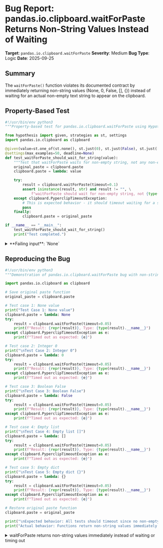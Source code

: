 # Bug Report: pandas.io.clipboard.waitForPaste Returns Non-String Values Instead of Waiting

**Target**: `pandas.io.clipboard.waitForPaste`
**Severity**: Medium
**Bug Type**: Logic
**Date**: 2025-09-25

## Summary

The `waitForPaste()` function violates its documented contract by immediately returning non-string values (None, 0, False, [], {}) instead of waiting for an actual non-empty text string to appear on the clipboard.

## Property-Based Test

```python
#!/usr/bin/env python3
"""Property-based test for pandas.io.clipboard.waitForPaste using Hypothesis"""

from hypothesis import given, strategies as st, settings
import pandas.io.clipboard as clipboard

@given(value=st.one_of(st.none(), st.just(0), st.just(False), st.just([]), st.just({})))
@settings(max_examples=50, deadline=None)
def test_waitForPaste_should_wait_for_string(value):
    """Test that waitForPaste waits for non-empty string, not any non-empty-string value"""
    original_paste = clipboard.paste
    clipboard.paste = lambda: value

    try:
        result = clipboard.waitForPaste(timeout=0.1)
        assert isinstance(result, str) and result != "", \
            f"waitForPaste should wait for non-empty string, not {type(value).__name__}"
    except clipboard.PyperclipTimeoutException:
        # This is expected behavior - it should timeout waiting for a string
        pass
    finally:
        clipboard.paste = original_paste

if __name__ == "__main__":
    test_waitForPaste_should_wait_for_string()
    print("Test completed.")
```

<details>

<summary>
**Failing input**: `None`
</summary>
```
Traceback (most recent call last):
  File "/home/npc/pbt/agentic-pbt/worker_/63/hypo.py", line 25, in <module>
    test_waitForPaste_should_wait_for_string()
    ~~~~~~~~~~~~~~~~~~~~~~~~~~~~~~~~~~~~~~~~^^
  File "/home/npc/pbt/agentic-pbt/worker_/63/hypo.py", line 8, in test_waitForPaste_should_wait_for_string
    @settings(max_examples=50, deadline=None)
                   ^^^
  File "/home/npc/miniconda/lib/python3.13/site-packages/hypothesis/core.py", line 2124, in wrapped_test
    raise the_error_hypothesis_found
  File "/home/npc/pbt/agentic-pbt/worker_/63/hypo.py", line 16, in test_waitForPaste_should_wait_for_string
    assert isinstance(result, str) and result != "", \
           ^^^^^^^^^^^^^^^^^^^^^^^^^^^^^^^^^^^^^^^^
AssertionError: waitForPaste should wait for non-empty string, not NoneType
Falsifying example: test_waitForPaste_should_wait_for_string(
    value=None,
)
```
</details>

## Reproducing the Bug

```python
#!/usr/bin/env python3
"""Demonstration of pandas.io.clipboard.waitForPaste bug with non-string values"""

import pandas.io.clipboard as clipboard

# Save original paste function
original_paste = clipboard.paste

# Test case 1: None value
print("Test Case 1: None value")
clipboard.paste = lambda: None
try:
    result = clipboard.waitForPaste(timeout=0.05)
    print(f"Result: {repr(result)}, Type: {type(result).__name__}")
except clipboard.PyperclipTimeoutException as e:
    print(f"Timed out as expected: {e}")

# Test case 2: Integer 0
print("\nTest Case 2: Integer 0")
clipboard.paste = lambda: 0
try:
    result = clipboard.waitForPaste(timeout=0.05)
    print(f"Result: {repr(result)}, Type: {type(result).__name__}")
except clipboard.PyperclipTimeoutException as e:
    print(f"Timed out as expected: {e}")

# Test case 3: Boolean False
print("\nTest Case 3: Boolean False")
clipboard.paste = lambda: False
try:
    result = clipboard.waitForPaste(timeout=0.05)
    print(f"Result: {repr(result)}, Type: {type(result).__name__}")
except clipboard.PyperclipTimeoutException as e:
    print(f"Timed out as expected: {e}")

# Test case 4: Empty list
print("\nTest Case 4: Empty list []")
clipboard.paste = lambda: []
try:
    result = clipboard.waitForPaste(timeout=0.05)
    print(f"Result: {repr(result)}, Type: {type(result).__name__}")
except clipboard.PyperclipTimeoutException as e:
    print(f"Timed out as expected: {e}")

# Test case 5: Empty dict
print("\nTest Case 5: Empty dict {}")
clipboard.paste = lambda: {}
try:
    result = clipboard.waitForPaste(timeout=0.05)
    print(f"Result: {repr(result)}, Type: {type(result).__name__}")
except clipboard.PyperclipTimeoutException as e:
    print(f"Timed out as expected: {e}")

# Restore original paste function
clipboard.paste = original_paste

print("\nExpected behavior: All tests should timeout since no non-empty string exists.")
print("Actual behavior: Functions return non-string values immediately.")
```

<details>

<summary>
waitForPaste returns non-string values immediately instead of waiting or timing out
</summary>
```
Test Case 1: None value
Result: None, Type: NoneType

Test Case 2: Integer 0
Result: 0, Type: int

Test Case 3: Boolean False
Result: False, Type: bool

Test Case 4: Empty list []
Result: [], Type: list

Test Case 5: Empty dict {}
Result: {}, Type: dict

Expected behavior: All tests should timeout since no non-empty string exists.
Actual behavior: Functions return non-string values immediately.
```
</details>

## Why This Is A Bug

The function's docstring explicitly states: "This function call blocks until a non-empty text string exists on the clipboard. It returns this text." However, the current implementation violates this documented contract in multiple ways:

1. **Type Safety Violation**: The function returns non-string types (None, int, bool, list, dict) when it should only return strings according to its documentation.

2. **Incorrect Waiting Logic**: The implementation uses `clipboardText != ""` (line 704) which evaluates to True for any value that's not exactly an empty string. In Python, this means:
   - `None != ""` → True (returns None immediately)
   - `0 != ""` → True (returns 0 immediately)
   - `False != ""` → True (returns False immediately)
   - `[] != ""` → True (returns empty list immediately)
   - `{} != ""` → True (returns empty dict immediately)

3. **Real-World Impact on macOS**: The `paste_osx_pyobjc()` function (used on macOS with pyobjc backend) calls `board.stringForType_(AppKit.NSStringPboardType)` which returns `None` when the clipboard doesn't contain string data. This means macOS users will get `None` returned immediately instead of the function waiting for actual text.

4. **Contract Violation**: The function promises to "block until a non-empty text string exists" but instead returns immediately with non-text values, breaking any code that relies on receiving a string.

## Relevant Context

The bug is located in `/home/npc/miniconda/lib/python3.13/site-packages/pandas/io/clipboard/__init__.py` at lines 694-711. The pandas clipboard module is based on the pyperclip library but includes its own implementation.

Key observations:
- The function has clear documentation stating it waits for and returns "text" (implying string type)
- The paste backends can legitimately return `None` in production scenarios (especially on macOS)
- The bug affects type safety and can cause downstream `AttributeError` or `TypeError` exceptions when code expects string methods
- This is not an edge case but a realistic scenario when clipboard contains non-text data or is empty on certain platforms

Documentation reference: The function docstring at line 695-700 clearly establishes the contract that this implementation violates.

## Proposed Fix

```diff
--- a/pandas/io/clipboard/__init__.py
+++ b/pandas/io/clipboard/__init__.py
@@ -701,7 +701,7 @@ def waitForPaste(timeout=None):
     startTime = time.time()
     while True:
         clipboardText = paste()
-        if clipboardText != "":
+        if isinstance(clipboardText, str) and clipboardText != "":
             return clipboardText
         time.sleep(0.01)
```